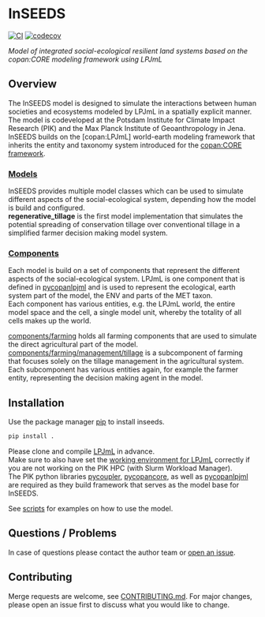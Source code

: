 # InSEEDS

[![CI](https://github.com/pik-copan/inseeds/actions/workflows/check.yml/badge.svg)](https://github.com/pik-copan/inseeds/actions) [![codecov](https://codecov.io/gh/jnnsbrr/inseeds/graph/badge.svg?token=JU73NURPI0)](https://codecov.io/gh/jnnsbrr/inseeds)

*Model of integrated social-ecological resilient land systems based on the copan:CORE modeling framework using LPJmL*

## Overview

The InSEEDS model is designed to simulate the interactions between human
societies and ecosystems modeled by LPJmL in a spatially explicit manner.  
The model is codeveloped at the Potsdam Institute for Climate Impact Research
(PIK) and the Max Planck Institute of Geoanthropology in Jena.
InSEEDS builds on the [copan:LPJmL] world-earth modeling framework that
inherits the entity and taxonomy system introduced for the
[copan:CORE framework](https://doi.org/10.5194/esd-11-395-2020).


### [Models](./inseeds/models)

InSEEDS provides multiple model classes which can be used to simulate different
aspects of the social-ecological system, depending how the model is build and
configured.  
**regenerative_tillage** is the first model implementation that simulates the
potential spreading of conservation tillage over conventional tillage in a
simplified farmer decision making model system.  

### [Components](./inseeds/components)

Each model is build on a set of components that represent the different
aspects of the social-ecological system. LPJmL is one component that is
defined in [pycopanlpjml](https://github.com/pik-copan/pycopanlpjml) and is used
to represent the ecological, earth system part of the model, the ENV and parts
of the MET taxon.  
Each component has various entities, e.g. the LPJmL world, the entire model
space and the cell, a single model unit, whereby the totality of all cells makes
up the world.  

[components/farming](./inseeds/components/farming) holds all farming components
that are used to simulate the direct agricultural part of the model.  
[components/farming/management/tillage](./inseeds/components/farming/management/tillage)
is a subcomponent of farming that focuses solely on the tillage management in
the agricultural system.  
Each subcomponent has various entities again, for example the farmer entity,
representing the decision making agent in the model.

## Installation

Use the package manager [pip](https://pip.pypa.io/en/stable/) to install inseeds.

```bash
pip install .
```

Please clone and compile [LPJmL](https://github.com/pik/LPJmL) in advance.  
Make sure to also have set the [working environment for LPJmL](https://github.com/PIK-LPJmL/LPJmL/blob/master/INSTALL) correctly if you are not working
on the PIK HPC (with Slurm Workload Manager).  
The PIK python libraries [pycoupler](https://github.com/PIK-LPJmL/pycoupler),
[pycopancore](https://github.com/pik-copan/pycopancore),
as well as [pycopanlpjml](https://github.com/pik-copan/pycopanlpjml)
are required as they build framework that serves as the model base for InSEEDS.

See [scripts](./scripts/) for examples on how to use the model.

## Questions / Problems

In case of questions please contact the author team or [open an issue](https://github.com/pik-copan/inseeds/issues/new).

## Contributing
Merge requests are welcome, see [CONTRIBUTING.md](CONTRIBUTING.md). For major changes, please open an issue first to discuss what you would like to change.
